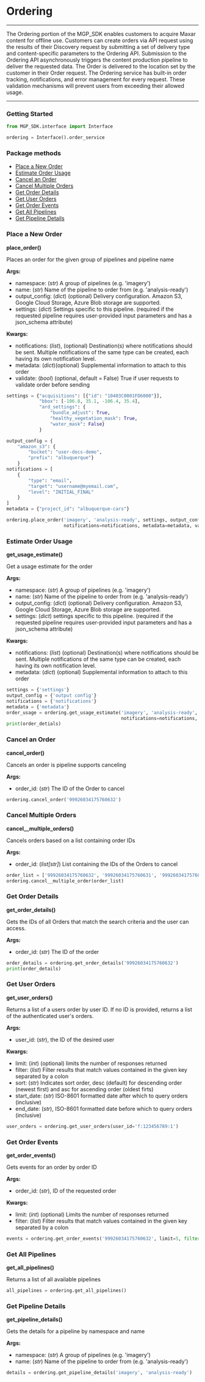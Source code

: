# Ordering
<hr>

The Ordering portion of the MGP_SDK enables customers to acquire Maxar content for offline use. Customers can create orders via API request
using the results of their Discovery request by submitting a set of delivery type and content-specific parameters to the
Ordering API. Submission to the Ordering API asynchronously triggers the content production pipeline to deliver the 
requested data. The Order is delivered to the location set by the customer in their Order request. The Ordering service 
has built-in order tracking, notifications, and error management for every request. These validation mechanisms will 
prevent users from exceeding their allowed usage.<br>

___

### Getting Started 
```python
from MGP_SDK.interface import Interface

ordering = Interface().order_service
```

### Package methods

- [Place a New Order](#place-a-new-order)
- [Estimate Order Usage](#estimate-order-usage)
- [Cancel an Order](#cancel-an-order)
- [Cancel Multiple Orders](#cancel-multiple-orders)
- [Get Order Details](#get-order-details)
- [Get User Orders](#get-user-orders)
- [Get Order Events](#get-order-events)
- [Get All Pipelines](#get-all-pipelines)
- [Get Pipeline Details](#get-pipeline-details)

### Place a New Order 
**place_order()**

Places an order for the given group of pipelines and pipeline name<br>

**Args:<br>**

* namespace: (*str*) A group of pipelines (e.g. 'imagery') <br>
* name: (*str*) Name of the pipeline to order from (e.g. 'analysis-ready')<br>
* output_config: (*dict*) (optional) Delivery configuration. Amazon S3, Google Cloud Storage, Azure Blob storage are 
supported.<br>
* settings: (*dict*) Settings specific to this pipeline. (required if the requested pipeline requires
user-provided input parameters and has a json_schema attribute)<br>

**Kwargs:<br>**

* notifications: (*list*), (optional) Destination(s) where notifications should be sent. Multiple notifications of
the same type can be created, each having its own notification level.<br>
* metadata: (*dict*)(optional) Supplemental information to attach to this order<br>
* validate: (*bool*) (optional, default = False) True if user requests to validate order before sending<br>
```python
settings = {"acquisitions": [{"id": "10403C0001FD6000"}],
            "bbox": [-106.8, 35.1, -106.4, 35.4],
            "ard_settings": {
                "bundle_adjust": True,
                "healthy_vegetation_mask": True,
                "water_mask": False}
            }

output_config = {
    "amazon_s3": {
        "bucket": "user-docs-demo",
        "prefix": "albuquerque"}
	}
notifications = [
    {
        "type": "email",
        "target": "username@myemail.com",
        "level": "INITIAL_FINAL"
    }
]
metadata = {"project_id": "albuquerque-cars"}

ordering.place_order('imagery', 'analysis-ready', settings, output_config, 
                     notifications=notifications, metadata=metadata, validate=True)
```

### Estimate Order Usage 
**get_usage_estimate()**
 
Get a usage estimate for the order<br>

**Args: <br>**

* namespace: (*str*) A group of pipelines (e.g. 'imagery') <br>
* name: (*str*) Name of the pipeline to order from (e.g. 'analysis-ready')<br>
* output_config: (*dict*) (optional) Delivery configuration. Amazon S3, Google Cloud Storage, Azure Blob storage are 
supported.<br>
* settings: (*dict*) settings specific to this pipeline. (required if the requested pipeline requires
user-provided input parameters and has a json_schema attribute)<br>

**Kwargs:**

* notifications: (*list*) (optional) Destination(s) where notifications should be sent. Multiple notifications of
the same type can be created, each having its own notification level.<br>
* metadata: (*dict*) (optional) Supplemental information to attach to this order<br>

```python
settings = {'settings'}
output_config = {'output config'}
notifications = {'notifications'}
metadata = {'metadata'}
order_usage = ordering.get_usage_estimate('imagery', 'analysis-ready', settings, output_config, 
                                          notifications=notifications, metadata=metadata)
print(order_detials)
```

### Cancel an Order 
**cancel_order()**

Cancels an order is pipeline supports canceling<br>

**Args:<br>**

* order_id: (*str*) The ID of the Order to cancel<br>
```python
ordering.cancel_order('99926034175760632')
```

### Cancel Multiple Orders 
**cancel__multiple_orders()**

Cancels orders based on a list containing order IDs<br>

**Args:<br>**

* order_id: (*list[str]*) List containing the IDs of the Orders to cancel<br>
```python
order_list = ['99926034175760632', '99926034175760631', '99926034175760630']
ordering.cancel__multiple_order(order_list)
```

### Get Order Details 
**get_order_details()**

Gets the IDs of all Orders that match the search criteria and the user can access.<br>

**Args:<br>**

* order_id: (*str*) The ID of the order<br>
```python
order_details = ordering.get_order_details('99926034175760632')
print(order_details)
```

### Get User Orders 
**get_user_orders()**

Returns a list of a users order by user ID. If no ID is provided, returns a list of the authenticated user's orders.<br>

**Args:<br>**

* user_id: (*str*), the ID of the desired user<br>

**Kwargs:<br>**

* limit: (*int*) (optional) limits the number of responses returned<br>
* filter: (*list*) Filter results that match values contained in the given key separated by a colon<br>
* sort: (*str*) Indicates sort order, desc (default) for descending order (newest first) and asc for ascending order (oldest firts)<br>
* start_date: (*str*) ISO-8601 formatted date after which to query orders (inclusive)<br>
* end_date: (*str*), ISO-8601 formatted date before which to query orders (inclusive)<br>
```python
user_orders = ordering.get_user_orders(user_id='f:123456789:1')
```

### Get Order Events 
**get_order_events()**

Gets events for an order by order ID<br>

**Args:<br>**

* order_id: (*str*), ID of the requested order<br>

**Kwargs:<br>**

* limit: (*int*) (optional) Limits the number of responses returned<br>
* filter: (*list*) Filter results that match values contained in the given key separated by a colon<br>
```python
events = ordering.get_order_events('99926034175760632', limit=5, filter="pipeline_id:imagery/analysis-ready")
```

### Get All Pipelines 
**get_all_pipelines()**

Returns a list of all available pipelines<br>
```python
all_pipelines = ordering.get_all_pipelines()
```

### Get Pipeline Details 
**get_pipeline_details()**

Gets the details for a pipeline by namespace and name<br>

**Args:<br>**

* namespace: (*str*) A group of pipelines (e.g. 'imagery')<br>
* name: (*str*) Name of the pipeline to order from (e.g. 'analysis-ready')<br>
```python
details = ordering.get_pipeline_details('imagery', 'analysis-ready')
```
